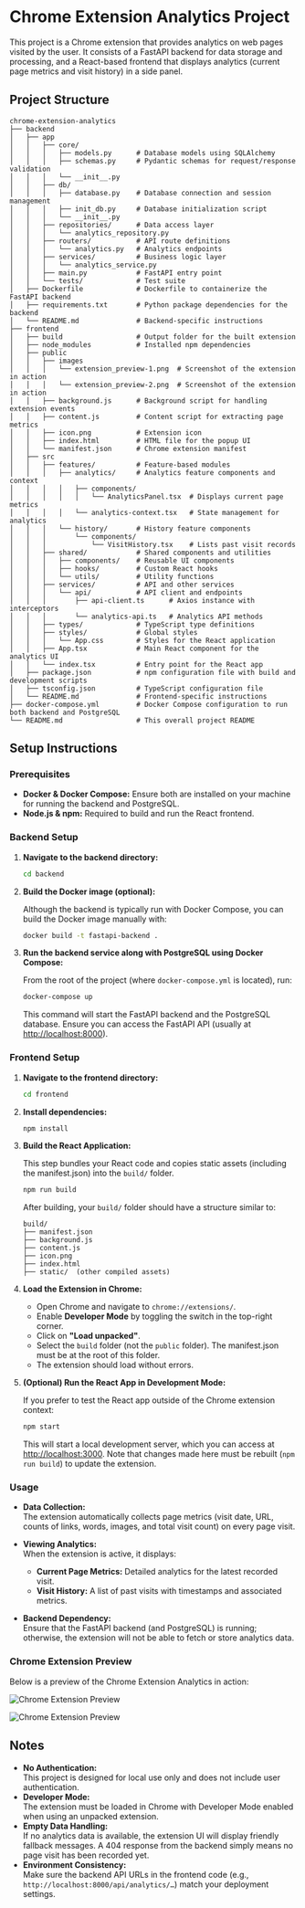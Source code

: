 # Chrome Extension Analytics Project

This project is a Chrome extension that provides analytics on web pages visited by the user. It consists of a FastAPI backend for data storage and processing, and a React-based frontend that displays analytics (current page metrics and visit history) in a side panel.

## Project Structure

```
chrome-extension-analytics
├── backend
│   ├── app
│   │   ├── core/
│   │   │   ├── models.py      # Database models using SQLAlchemy
│   │   │   ├── schemas.py     # Pydantic schemas for request/response validation
│   │   │   └── __init__.py
│   │   ├── db/
│   │   │   ├── database.py    # Database connection and session management
│   │   │   ├── init_db.py     # Database initialization script
│   │   │   └── __init__.py
│   │   ├── repositories/      # Data access layer
│   │   │   └── analytics_repository.py
│   │   ├── routers/           # API route definitions
│   │   │   └── analytics.py   # Analytics endpoints
│   │   ├── services/          # Business logic layer
│   │   │   └── analytics_service.py
│   │   ├── main.py            # FastAPI entry point
│   │   └── tests/             # Test suite
│   ├── Dockerfile             # Dockerfile to containerize the FastAPI backend
│   ├── requirements.txt       # Python package dependencies for the backend
│   └── README.md              # Backend-specific instructions
├── frontend
│   ├── build                  # Output folder for the built extension
│   ├── node_modules           # Installed npm dependencies
│   ├── public
│   │   ├── images
│   │   │   └── extension_preview-1.png  # Screenshot of the extension in action
│   │   │   └── extension_preview-2.png  # Screenshot of the extension in action
│   │   ├── background.js      # Background script for handling extension events
│   │   ├── content.js         # Content script for extracting page metrics
│   │   ├── icon.png           # Extension icon
│   │   ├── index.html         # HTML file for the popup UI
│   │   └── manifest.json      # Chrome extension manifest
│   ├── src
│   │   ├── features/          # Feature-based modules
│   │   │   ├── analytics/     # Analytics feature components and context
│   │   │   │   ├── components/
│   │   │   │   │   └── AnalyticsPanel.tsx  # Displays current page metrics
│   │   │   │   └── analytics-context.tsx   # State management for analytics
│   │   │   └── history/       # History feature components
│   │   │       └── components/
│   │   │           └── VisitHistory.tsx    # Lists past visit records
│   │   ├── shared/            # Shared components and utilities
│   │   │   ├── components/    # Reusable UI components
│   │   │   ├── hooks/         # Custom React hooks
│   │   │   └── utils/         # Utility functions
│   │   ├── services/          # API and other services
│   │   │   └── api/           # API client and endpoints
│   │   │       ├── api-client.ts      # Axios instance with interceptors
│   │   │       └── analytics-api.ts   # Analytics API methods
│   │   ├── types/             # TypeScript type definitions
│   │   ├── styles/            # Global styles
│   │   │   └── App.css        # Styles for the React application
│   │   ├── App.tsx            # Main React component for the analytics UI
│   │   └── index.tsx          # Entry point for the React app
│   ├── package.json           # npm configuration file with build and development scripts
│   ├── tsconfig.json          # TypeScript configuration file
│   └── README.md              # Frontend-specific instructions
├── docker-compose.yml         # Docker Compose configuration to run both backend and PostgreSQL
└── README.md                  # This overall project README
```

## Setup Instructions

### Prerequisites

- **Docker & Docker Compose:** Ensure both are installed on your machine for running the backend and PostgreSQL.
- **Node.js & npm:** Required to build and run the React frontend.

### Backend Setup

1. **Navigate to the backend directory:**

   ```bash
   cd backend
   ```

2. **Build the Docker image (optional):**

   Although the backend is typically run with Docker Compose, you can build the Docker image manually with:

   ```bash
   docker build -t fastapi-backend .
   ```

3. **Run the backend service along with PostgreSQL using Docker Compose:**

   From the root of the project (where `docker-compose.yml` is located), run:

   ```bash
   docker-compose up
   ```

   This command will start the FastAPI backend and the PostgreSQL database. Ensure you can access the FastAPI API (usually at [http://localhost:8000](http://localhost:8000)).

### Frontend Setup

1. **Navigate to the frontend directory:**

   ```bash
   cd frontend
   ```

2. **Install dependencies:**

   ```bash
   npm install
   ```

3. **Build the React Application:**

   This step bundles your React code and copies static assets (including the manifest.json) into the `build/` folder.

   ```bash
   npm run build
   ```

   After building, your `build/` folder should have a structure similar to:

   ```
   build/
   ├── manifest.json
   ├── background.js
   ├── content.js
   ├── icon.png
   ├── index.html
   ├── static/  (other compiled assets)
   ```

4. **Load the Extension in Chrome:**

   - Open Chrome and navigate to `chrome://extensions/`.
   - Enable **Developer Mode** by toggling the switch in the top-right corner.
   - Click on **"Load unpacked"**.
   - Select the `build` folder (not the `public` folder). The manifest.json must be at the root of this folder.
   - The extension should load without errors.

5. **(Optional) Run the React App in Development Mode:**

   If you prefer to test the React app outside of the Chrome extension context:

   ```bash
   npm start
   ```

   This will start a local development server, which you can access at [http://localhost:3000](http://localhost:3000). Note that changes made here must be rebuilt (`npm run build`) to update the extension.

### Usage

- **Data Collection:**  
  The extension automatically collects page metrics (visit date, URL, counts of links, words, images, and total visit count) on every page visit.

- **Viewing Analytics:**  
  When the extension is active, it displays:
  - **Current Page Metrics:** Detailed analytics for the latest recorded visit.
  - **Visit History:** A list of past visits with timestamps and associated metrics.

- **Backend Dependency:**  
  Ensure that the FastAPI backend (and PostgreSQL) is running; otherwise, the extension will not be able to fetch or store analytics data.

### Chrome Extension Preview

Below is a preview of the Chrome Extension Analytics in action:

![Chrome Extension Preview](frontend/public/images/extension_preview-1.png)

![Chrome Extension Preview](frontend/public/images/extension_preview-2.png)

## Notes

- **No Authentication:**  
  This project is designed for local use only and does not include user authentication.
- **Developer Mode:**  
  The extension must be loaded in Chrome with Developer Mode enabled when using an unpacked extension.
- **Empty Data Handling:**  
  If no analytics data is available, the extension UI will display friendly fallback messages. A 404 response from the backend simply means no page visit has been recorded yet.
- **Environment Consistency:**  
  Make sure the backend API URLs in the frontend code (e.g., `http://localhost:8000/api/analytics/…`) match your deployment settings.
